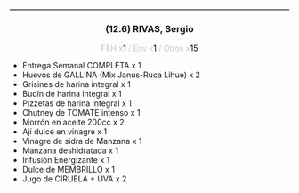 <hr style='border:1px solid rgb(200,200,200)'>
<div style='page-break-inside: avoid'>

<div style='text-align:center'>

<h3> (12.6) RIVAS, <span class='grey'>Sergio</span></h3>

<p  style='color:rgb(200,200,200)'>F&H x<span  style='color:black'>1</span> / Env x<span  style='color:black'>1</span> / Otros x<span  style='color:black'>15</span></p>
</div>

<ul>
<li class='li-horizontal'> Entrega Semanal COMPLETA x 1</li>
<li class='li-horizontal'> Huevos de GALLINA (Mix Janus-Ruca Lihue) x 2</li>
<li class='li-horizontal'> Grisines de harina integral x 1</li>
<li class='li-horizontal'> Budín de harina integral x 1</li>
<li class='li-horizontal'> Pizzetas de harina integral x 1</li>
<li class='li-horizontal'> Chutney de TOMATE intenso x 1</li>
<li class='li-horizontal'> Morrón en aceite 200cc x 2</li>
<li class='li-horizontal'> Ají dulce en vinagre x 1</li>
<li class='li-horizontal'> Vinagre de sidra de Manzana x 1</li>
<li class='li-horizontal'> Manzana deshidratada x 1</li>
<li class='li-horizontal'> Infusión Energizante x 1</li>
<li class='li-horizontal'> Dulce de MEMBRILLO x 1</li>
<li class='li-horizontal'> Jugo de CIRUELA + UVA x 2</li>
</ul>
</div>

